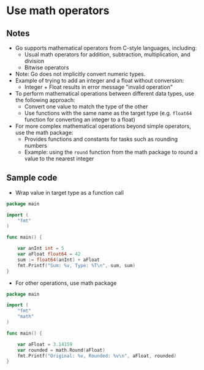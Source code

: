 # Use math operators

## Notes

- Go supports mathematical operators from C-style languages, including:
  - Usual math operators for addition, subtraction, multiplication, and division
  - Bitwise operators
- Note: Go does not implicitly convert numeric types.
- Example of trying to add an integer and a float without conversion:
  - Integer + Float results in error message "invalid operation"
- To perform mathematical operations between different data types, use the following approach:
  - Convert one value to match the type of the other
  - Use functions with the same name as the target type (e.g. `float64` function for converting an integer to a float)
- For more complex mathematical operations beyond simple operators, use the math package:
  - Provides functions and constants for tasks such as rounding numbers
  - Example: using the `round` function from the math package to round a value to the nearest integer

## Sample code

- Wrap value in target type as a function call

```go
package main

import (
	"fmt"
)

func main() {

	var anInt int = 5
	var aFloat float64 = 42
	sum := float64(anInt) + aFloat
	fmt.Printf("Sum: %v, Type: %T\n", sum, sum)
}
```

- For other operations, use math package

```go
package main

import (
	"fmt"
	"math"
)

func main() {

	var aFloat = 3.14159
	var rounded = math.Round(aFloat)
	fmt.Printf("Original: %v, Rounded: %v\n", aFloat, rounded)
}
```

